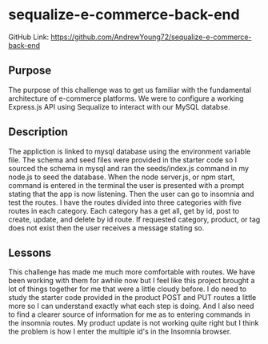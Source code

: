 # sequalize-e-commerce-back-end
GitHub Link: https://github.com/AndrewYoung72/sequalize-e-commerce-back-end


## Purpose
The purpose of this challenge was to get us familiar with the fundamental architecture of e-commerce platforms. We were to configure a working Express.js API using Sequalize to interact with our MySQL databse.
## Description
The appliction is linked to mysql database using the environment variable file. The schema and seed files were provided in the starter code so I sourced the schema in mysql and ran the  seeds/index.js command in my node.js to seed the database. When the node server.js, or npm start, command is entered in the terminal the user is presented with a prompt stating that the app is now listening. Then the user can go to insomnia and test the routes. I have the routes divided into three categories with five routes in each category. Each category has a get all, get by id, post to create, update, and delete by id route. If requested category, product, or tag does not exist then the user receives a message stating so. 
## Lessons
This challenge has made me much more comfortable with routes. We have been working with them for awhile now but I feel like this project brought a lot of things together for me that were a little cloudy before. I do need to study the starter code provided in the product POST and PUT routes a little more so I can understand exactly what each step is doing. And I also need to find a clearer  source of information for me as to entering commands in the insomnia routes. My product update is not working quite right but I think the problem is how I enter the multiple id's in the Insomnia browser. 